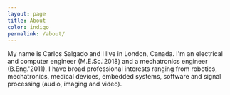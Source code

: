 ```yaml
---
layout: page
title: About
color: indigo
permalink: /about/
---
```


My name is Carlos Salgado and I live in London, Canada. I'm an electrical and computer engineer (M.E.Sc.'2018) and a mechatronics engineer (B.Eng.'2011). I have broad professional interests ranging from robotics, mechatronics, medical devices, embedded systems, software and signal processing (audio, imaging and video). 
